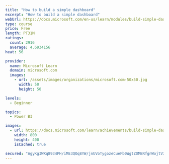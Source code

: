 ```yaml
---
title: "How to build a simple dashboard"
excerpt: "How to build a simple dashboard"
webUrl: https://docs.microsoft.com/en-us/learn/modules/build-simple-dashboard/
type: course
price: Free
length: PT31M
ratings:
  count: 2916
  average: 4.6934156
heat: 56

provider:
  name: Microsoft Learn
  domain: microsoft.com
  images:
    - url: /assets/images/organizations/microsoft.com-50x50.jpg
      width: 50
      height: 50

levels:
  - Beginner

topics:
  - Power BI

images:
  - url: https://docs.microsoft.com/learn/achievements/build-simple-dashboard-social.png
    width: 800
    height: 400
    isCached: true

secured: "AgyKgIWXq8934PH/iME3QOq8YW/jnUVoTygozeCueFb0WgtZOMBRfgnWojtV3FMtGDi/vGhWwBrl2HDMy3neu6nk7KZQumUA9e4V5jfn+9VOEtwAHUuvxI8y+4Rj747QpvZRRMLlp6sjb39uDO90UNW/TgvrbZFWAVdVUdylkA4KHyRzY3nSHPy8cPmb7iuxgtqhD69B/Ae8F0payThw1V1fyIFHDWlzYmbYOApN7f9szX/f/ufI6P1+wiSX8CnUYjy4WSFvR0XSzgDAhcEiYZlcmzEC2hz2JEiLqF/dvL8y69YRGcnl88bSptomJz2l99NeR8v0qYYm+h2rHgxTVNaPWO8sdxKj9IY2skxxZLlwQJzlQpY6OH0AUHkMU7zOKuLUBH7tPnysDcP+vAhMr8US48UKndJ59sP3SoeBT6k=;IjIzUiuE7b4mIvFs/Di5Ew=="
---
```


